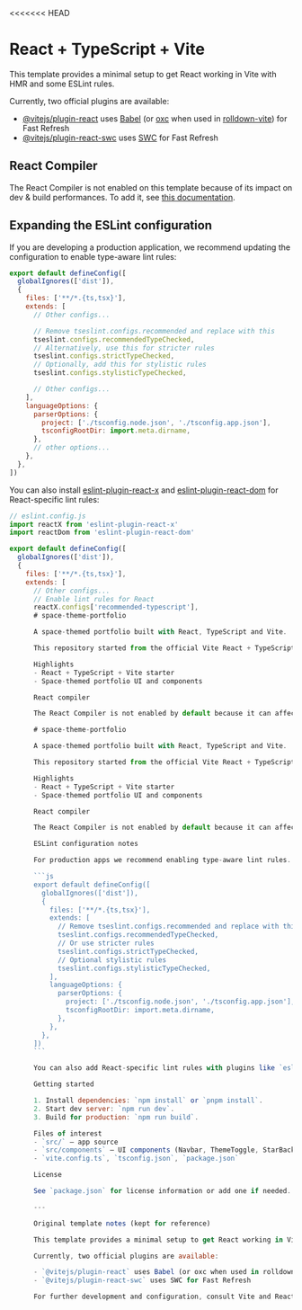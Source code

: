 <<<<<<< HEAD
# React + TypeScript + Vite

This template provides a minimal setup to get React working in Vite with HMR and some ESLint rules.

Currently, two official plugins are available:

- [@vitejs/plugin-react](https://github.com/vitejs/vite-plugin-react/blob/main/packages/plugin-react) uses [Babel](https://babeljs.io/) (or [oxc](https://oxc.rs) when used in [rolldown-vite](https://vite.dev/guide/rolldown)) for Fast Refresh
- [@vitejs/plugin-react-swc](https://github.com/vitejs/vite-plugin-react/blob/main/packages/plugin-react-swc) uses [SWC](https://swc.rs/) for Fast Refresh

## React Compiler

The React Compiler is not enabled on this template because of its impact on dev & build performances. To add it, see [this documentation](https://react.dev/learn/react-compiler/installation).

## Expanding the ESLint configuration

If you are developing a production application, we recommend updating the configuration to enable type-aware lint rules:

```js
export default defineConfig([
  globalIgnores(['dist']),
  {
    files: ['**/*.{ts,tsx}'],
    extends: [
      // Other configs...

      // Remove tseslint.configs.recommended and replace with this
      tseslint.configs.recommendedTypeChecked,
      // Alternatively, use this for stricter rules
      tseslint.configs.strictTypeChecked,
      // Optionally, add this for stylistic rules
      tseslint.configs.stylisticTypeChecked,

      // Other configs...
    ],
    languageOptions: {
      parserOptions: {
        project: ['./tsconfig.node.json', './tsconfig.app.json'],
        tsconfigRootDir: import.meta.dirname,
      },
      // other options...
    },
  },
])
```

You can also install [eslint-plugin-react-x](https://github.com/Rel1cx/eslint-react/tree/main/packages/plugins/eslint-plugin-react-x) and [eslint-plugin-react-dom](https://github.com/Rel1cx/eslint-react/tree/main/packages/plugins/eslint-plugin-react-dom) for React-specific lint rules:

```js
// eslint.config.js
import reactX from 'eslint-plugin-react-x'
import reactDom from 'eslint-plugin-react-dom'

export default defineConfig([
  globalIgnores(['dist']),
  {
    files: ['**/*.{ts,tsx}'],
    extends: [
      // Other configs...
      // Enable lint rules for React
      reactX.configs['recommended-typescript'],
      # space-theme-portfolio

      A space-themed portfolio built with React, TypeScript and Vite.

      This repository started from the official Vite React + TypeScript template. The README below includes project-specific notes and a short reference to the original template guidance.

      Highlights
      - React + TypeScript + Vite starter
      - Space-themed portfolio UI and components

      React compiler

      The React Compiler is not enabled by default because it can affect dev and build performance. To enable it, see: https://react.dev/learn/react-compiler/installation

      # space-theme-portfolio

      A space-themed portfolio built with React, TypeScript and Vite.

      This repository started from the official Vite React + TypeScript template. The README below includes project-specific notes and a short reference to the original template guidance.

      Highlights
      - React + TypeScript + Vite starter
      - Space-themed portfolio UI and components

      React compiler

      The React Compiler is not enabled by default because it can affect dev and build performance. To enable it, see: https://react.dev/learn/react-compiler/installation

      ESLint configuration notes

      For production apps we recommend enabling type-aware lint rules. Example (excerpt):

      ```js
      export default defineConfig([
        globalIgnores(['dist']),
        {
          files: ['**/*.{ts,tsx}'],
          extends: [
            // Remove tseslint.configs.recommended and replace with this
            tseslint.configs.recommendedTypeChecked,
            // Or use stricter rules
            tseslint.configs.strictTypeChecked,
            // Optional stylistic rules
            tseslint.configs.stylisticTypeChecked,
          ],
          languageOptions: {
            parserOptions: {
              project: ['./tsconfig.node.json', './tsconfig.app.json'],
              tsconfigRootDir: import.meta.dirname,
            },
          },
        },
      ])
      ```

      You can also add React-specific lint rules with plugins like `eslint-plugin-react-x` and `eslint-plugin-react-dom`.

      Getting started

      1. Install dependencies: `npm install` or `pnpm install`.
      2. Start dev server: `npm run dev`.
      3. Build for production: `npm run build`.

      Files of interest
      - `src/` — app source
      - `src/components` — UI components (Navbar, ThemeToggle, StarBackground, etc.)
      - `vite.config.ts`, `tsconfig.json`, `package.json`

      License

      See `package.json` for license information or add one if needed.

      ---

      Original template notes (kept for reference)

      This template provides a minimal setup to get React working in Vite with HMR and some ESLint rules.

      Currently, two official plugins are available:

      - `@vitejs/plugin-react` uses Babel (or oxc when used in rolldown-vite) for Fast Refresh
      - `@vitejs/plugin-react-swc` uses SWC for Fast Refresh

      For further development and configuration, consult Vite and React documentation.
